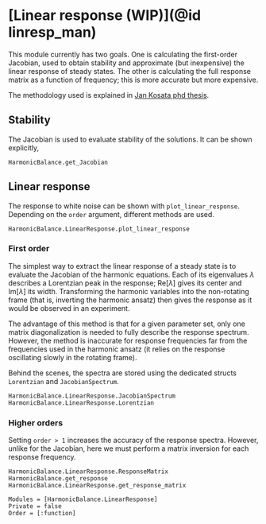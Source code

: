 # [Linear response (WIP)](@id linresp_man)

This module currently has two goals. One is calculating the first-order Jacobian, used to obtain stability and approximate (but inexpensive) the linear response of steady states. The other is calculating the full response matrix as a function of frequency; this is more accurate but more expensive. 

The methodology used is explained in [Jan Kosata phd thesis](https://www.doi.org/10.3929/ethz-b-000589190).

## Stability

The Jacobian is used to evaluate stability of the solutions. It can be shown explicitly,

```@docs; canonical=false
HarmonicBalance.get_Jacobian
```

## Linear response

The response to white noise can be shown with `plot_linear_response`. Depending on the `order` argument, different methods are used. 

```@docs; canonical=false
HarmonicBalance.LinearResponse.plot_linear_response
```

### First order

The simplest way to extract the linear response of a steady state is to evaluate the Jacobian of the harmonic equations. Each of its eigenvalues $\lambda$ describes a Lorentzian peak in the response; $\text{Re}[\lambda]$ gives its center and $\text{Im}[\lambda]$ its width. Transforming the harmonic variables into the non-rotating frame (that is, inverting the harmonic ansatz) then gives the response as it would be observed in an experiment.

The advantage of this method is that for a given parameter set, only one matrix diagonalization is needed to fully describe the response spectrum. However, the method is inaccurate for response frequencies far from the frequencies used in the harmonic ansatz (it relies on the response oscillating slowly in the rotating frame). 

Behind the scenes, the spectra are stored using the dedicated structs `Lorentzian` and `JacobianSpectrum`.
```@docs; canonical=false
HarmonicBalance.LinearResponse.JacobianSpectrum
HarmonicBalance.LinearResponse.Lorentzian
```

### Higher orders

Setting `order > 1` increases the accuracy of the response spectra. However, unlike for the Jacobian, here we must perform a matrix inversion for each response frequency.  

```@docs; canonical=false
HarmonicBalance.LinearResponse.ResponseMatrix
HarmonicBalance.get_response
HarmonicBalance.LinearResponse.get_response_matrix
```

```@autodocs
Modules = [HarmonicBalance.LinearResponse]
Private = false
Order = [:function]
```